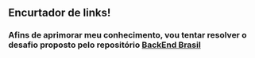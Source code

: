 ## Encurtador de links!
### Afins de aprimorar meu conhecimento, vou tentar resolver o desafio proposto pelo repositório [BackEnd Brasil](https://github.com/backend-br)


